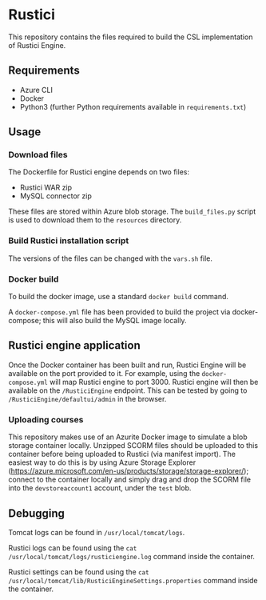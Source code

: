 # Rustici

This repository contains the files required to build the CSL implementation of Rustici Engine.

## Requirements

- Azure CLI
- Docker
- Python3 (further Python requirements available in `requirements.txt`)

## Usage

### Download files

The Dockerfile for Rustici engine depends on two files:

- Rustici WAR zip
- MySQL connector zip

These files are stored within Azure blob storage. The `build_files.py` script is used to download them to the `resources` directory.

### Build Rustici installation script

The versions of the files can be changed with the `vars.sh` file.

### Docker build

To build the docker image, use a standard `docker build` command.

A `docker-compose.yml` file has been provided to build the project via docker-compose; this will also build the MySQL image locally.

## Rustici engine application

Once the Docker container has been built and run, Rustici Engine will be available on the port provided to it. For example, using the `docker-compose.yml` will map Rustici engine to port 3000. Rustici engine will then be available on the `/RusticiEngine` endpoint. This can be tested by going to `/RusticiEngine/defaultui/admin` in the browser.

### Uploading courses

This repository makes use of an Azurite Docker image to simulate a blob storage container locally. Unzipped SCORM files should be uploaded to this container before being uploaded to Rustici (via manifest import). The easiest way to do this is by using Azure Storage Explorer (https://azure.microsoft.com/en-us/products/storage/storage-explorer/); connect to the container locally and simply drag and drop the SCORM file into the `devstoreaccount1` account, under the `test` blob.

## Debugging

Tomcat logs can be found in `/usr/local/tomcat/logs`. 

Rustici logs can be found using the `cat /usr/local/tomcat/logs/rusticiengine.log` command inside the container.

Rustici settings can be found using the `cat /usr/local/tomcat/lib/RusticiEngineSettings.properties` command inside the container.